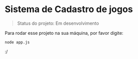 <h1>Sistema de Cadastro de jogos </h1>

> Status do projeto: Em desenvolvimento

Para rodar esse projeto na sua máquina, por favor digite:


```
node app.js
```

:/
